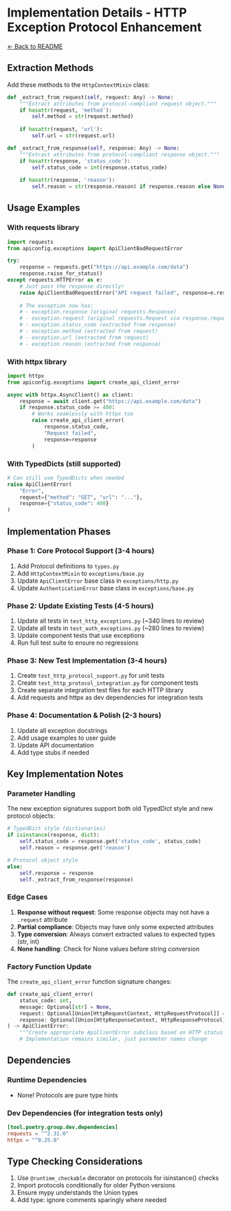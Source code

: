 # Implementation Details - HTTP Exception Protocol Enhancement

[← Back to README](README.md)

## Extraction Methods

Add these methods to the `HttpContextMixin` class:

```python
def _extract_from_request(self, request: Any) -> None:
    """Extract attributes from protocol-compliant request object."""
    if hasattr(request, 'method'):
        self.method = str(request.method)
    
    if hasattr(request, 'url'):
        self.url = str(request.url)

def _extract_from_response(self, response: Any) -> None:
    """Extract attributes from protocol-compliant response object."""
    if hasattr(response, 'status_code'):
        self.status_code = int(response.status_code)
    
    if hasattr(response, 'reason'):
        self.reason = str(response.reason) if response.reason else None
```

## Usage Examples

### With requests library

```python
import requests
from apiconfig.exceptions import ApiClientBadRequestError

try:
    response = requests.get("https://api.example.com/data")
    response.raise_for_status()
except requests.HTTPError as e:
    # Just pass the response directly!
    raise ApiClientBadRequestError("API request failed", response=e.response)
    
    # The exception now has:
    # - exception.response (original requests.Response)
    # - exception.request (original requests.Request via response.request)
    # - exception.status_code (extracted from response)
    # - exception.method (extracted from request)
    # - exception.url (extracted from request)
    # - exception.reason (extracted from response)
```

### With httpx library

```python
import httpx
from apiconfig.exceptions import create_api_client_error

async with httpx.AsyncClient() as client:
    response = await client.get("https://api.example.com/data")
    if response.status_code >= 400:
        # Works seamlessly with httpx too
        raise create_api_client_error(
            response.status_code,
            "Request failed",
            response=response
        )
```

### With TypedDicts (still supported)

```python
# Can still use TypedDicts when needed
raise ApiClientError(
    "Error",
    request={"method": "GET", "url": "..."},
    response={"status_code": 400}
)
```

## Implementation Phases

### Phase 1: Core Protocol Support (3-4 hours)

1. Add Protocol definitions to `types.py`
2. Add `HttpContextMixin` to `exceptions/base.py`
3. Update `ApiClientError` base class in `exceptions/http.py`
4. Update `AuthenticationError` base class in `exceptions/base.py`

### Phase 2: Update Existing Tests (4-5 hours)

1. Update all tests in `test_http_exceptions.py` (~340 lines to review)
2. Update all tests in `test_auth_exceptions.py` (~280 lines to review)
3. Update component tests that use exceptions
4. Run full test suite to ensure no regressions

### Phase 3: New Test Implementation (3-4 hours)

1. Create `test_http_protocol_support.py` for unit tests
2. Create `test_http_protocol_integration.py` for component tests
3. Create separate integration test files for each HTTP library
4. Add requests and httpx as dev dependencies for integration tests

### Phase 4: Documentation & Polish (2-3 hours)

1. Update all exception docstrings
2. Add usage examples to user guide
3. Update API documentation
4. Add type stubs if needed

## Key Implementation Notes

### Parameter Handling

The new exception signatures support both old TypedDict style and new protocol objects:

```python
# TypedDict style (dictionaries)
if isinstance(response, dict):
    self.status_code = response.get('status_code', status_code)
    self.reason = response.get('reason')

# Protocol object style
else:
    self.response = response
    self._extract_from_response(response)
```

### Edge Cases

1. **Response without request**: Some response objects may not have a `.request` attribute
2. **Partial compliance**: Objects may have only some expected attributes
3. **Type conversion**: Always convert extracted values to expected types (str, int)
4. **None handling**: Check for None values before string conversion

### Factory Function Update

The `create_api_client_error` function signature changes:

```python
def create_api_client_error(
    status_code: int,
    message: Optional[str] = None,
    request: Optional[Union[HttpRequestContext, HttpRequestProtocol]] = None,
    response: Optional[Union[HttpResponseContext, HttpResponseProtocol]] = None,
) -> ApiClientError:
    """Create appropriate ApiClientError subclass based on HTTP status code."""
    # Implementation remains similar, just parameter names change
```

## Dependencies

### Runtime Dependencies
- None! Protocols are pure type hints

### Dev Dependencies (for integration tests only)
```toml
[tool.poetry.group.dev.dependencies]
requests = "^2.31.0"
httpx = "^0.25.0"
```

## Type Checking Considerations

1. Use `@runtime_checkable` decorator on protocols for isinstance() checks
2. Import protocols conditionally for older Python versions
3. Ensure mypy understands the Union types
4. Add type: ignore comments sparingly where needed
